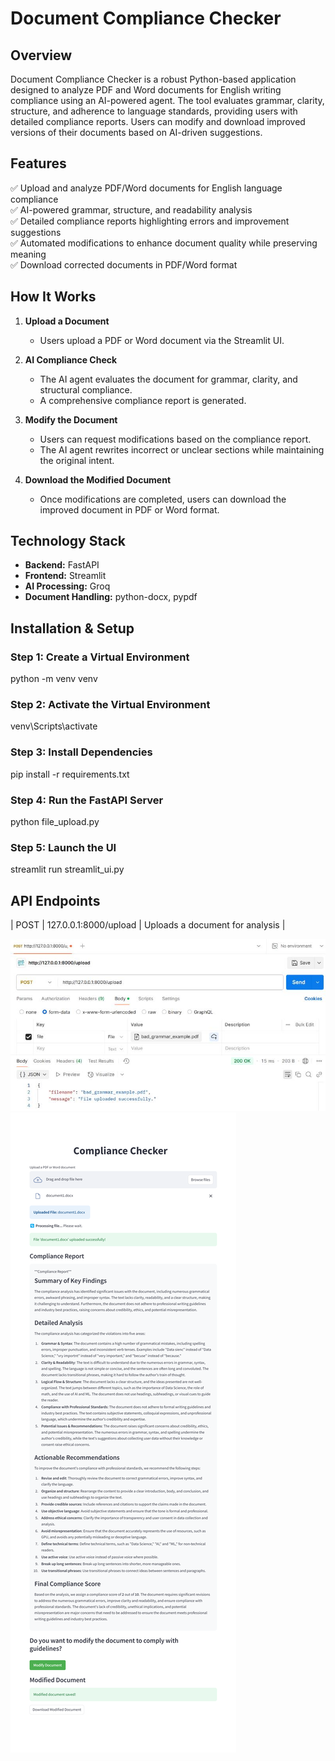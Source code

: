 # Document Compliance Checker

## Overview
Document Compliance Checker is a robust Python-based application designed to analyze PDF and Word documents for English writing compliance using an AI-powered agent. The tool evaluates grammar, clarity, structure, and adherence to language standards, providing users with detailed compliance reports. Users can modify and download improved versions of their documents based on AI-driven suggestions.

## Features
✅ Upload and analyze PDF/Word documents for English language compliance  
✅ AI-powered grammar, structure, and readability analysis  
✅ Detailed compliance reports highlighting errors and improvement suggestions  
✅ Automated modifications to enhance document quality while preserving meaning  
✅ Download corrected documents in PDF/Word format  

## How It Works
1. **Upload a Document**  
   - Users upload a PDF or Word document via the Streamlit UI.

2. **AI Compliance Check**  
   - The AI agent evaluates the document for grammar, clarity, and structural compliance.  
   - A comprehensive compliance report is generated.

3. **Modify the Document**  
   - Users can request modifications based on the compliance report.  
   - The AI agent rewrites incorrect or unclear sections while maintaining the original intent.

4. **Download the Modified Document**  
   - Once modifications are completed, users can download the improved document in PDF or Word format.

## Technology Stack
- **Backend:** FastAPI  
- **Frontend:** Streamlit  
- **AI Processing:** Groq  
- **Document Handling:** python-docx, pypdf  

## Installation & Setup
### Step 1: Create a Virtual Environment
python -m venv venv

### Step 2: Activate the Virtual Environment
venv\Scripts\activate


### Step 3: Install Dependencies
pip install -r requirements.txt

### Step 4: Run the FastAPI Server
python file_upload.py

### Step 5: Launch the UI
streamlit run streamlit_ui.py


## API Endpoints
| POST   | 127.0.0.1:8000/upload  | Uploads a document for analysis |

![Screenshot 1](images/file_upload.jpg)
![Screenshot 2](images/UI.png)